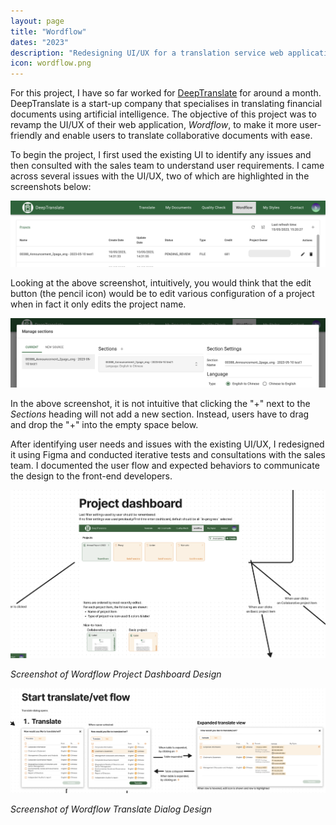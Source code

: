 ```yaml
---
layout: page
title: "Wordflow"
dates: "2023"
description: "Redesigning UI/UX for a translation service web application"
icon: wordflow.png
---
```


For this project, I have so far worked for [DeepTranslate](https://deeptranslate.hk/) for around a month. DeepTranslate is a start-up company that specialises in translating financial documents using artificial intelligence. The objective of this project was to revamp the UI/UX of their web application, _Wordflow_, to make it more user-friendly and enable users to translate collaborative documents with ease.

To begin the project, I first used the existing UI to identify any issues and then consulted with the sales team to understand user requirements. I came across several issues with the UI/UX, two of which are highlighted in the screenshots below:

![Wordflow UI Edit project name](/assets/pages/wordflow-ui/edit-project-name.png)

Looking at the above screenshot, intuitively, you would think that the edit button (the pencil icon) would be to edit various configuration of a project when in fact it only edits the project name.

![Wordflow UI Manage sections](/assets/pages/wordflow-ui/manage-sections.png)

In the above screenshot, it is not intuitive that clicking the "+" next to the _Sections_ heading will not add a new section. Instead, users have to drag and drop the "+" into the empty space below.

After identifying user needs and issues with the existing UI/UX, I redesigned it using Figma and conducted iterative tests and consultations with the sales team. I documented the user flow and expected behaviors to communicate the design to the front-end developers.

![Wordflow UI Project dashboard design](/assets/pages/wordflow-ui/project-dashboard-design.png)

_Screenshot of Wordflow Project Dashboard Design_

![Wordflow UI Project translate design](/assets/pages/wordflow-ui/translate-design.png)

_Screenshot of Wordflow Translate Dialog Design_
